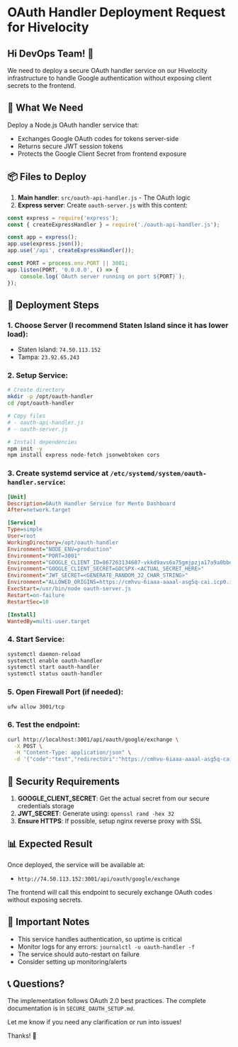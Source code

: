 # OAuth Handler Deployment Request for Hivelocity

## Hi DevOps Team! 👋

We need to deploy a secure OAuth handler service on our Hivelocity infrastructure to handle Google authentication without exposing client secrets to the frontend.

## 🎯 **What We Need**

Deploy a Node.js OAuth handler service that:
- Exchanges Google OAuth codes for tokens server-side
- Returns secure JWT session tokens
- Protects the Google Client Secret from frontend exposure

## 📦 **Files to Deploy**

1. **Main handler**: `src/oauth-api-handler.js` - The OAuth logic
2. **Express server**: Create `oauth-server.js` with this content:

```javascript
const express = require('express');
const { createExpressHandler } = require('./oauth-api-handler.js');

const app = express();
app.use(express.json());
app.use('/api', createExpressHandler());

const PORT = process.env.PORT || 3001;
app.listen(PORT, '0.0.0.0', () => {
    console.log(`OAuth server running on port ${PORT}`);
});
```

## 🔧 **Deployment Steps**

### 1. **Choose Server** (I recommend Staten Island since it has lower load):
- Staten Island: `74.50.113.152`
- Tampa: `23.92.65.243`

### 2. **Setup Service**:
```bash
# Create directory
mkdir -p /opt/oauth-handler
cd /opt/oauth-handler

# Copy files
# - oauth-api-handler.js
# - oauth-server.js

# Install dependencies
npm init -y
npm install express node-fetch jsonwebtoken cors
```

### 3. **Create systemd service** at `/etc/systemd/system/oauth-handler.service`:
```ini
[Unit]
Description=OAuth Handler Service for Mento Dashboard
After=network.target

[Service]
Type=simple
User=root
WorkingDirectory=/opt/oauth-handler
Environment="NODE_ENV=production"
Environment="PORT=3001"
Environment="GOOGLE_CLIENT_ID=867263134607-vkkd9avs6a75gmjpzja17a9a0bbdle1.apps.googleusercontent.com"
Environment="GOOGLE_CLIENT_SECRET=GOCSPX-<ACTUAL_SECRET_HERE>"
Environment="JWT_SECRET=<GENERATE_RANDOM_32_CHAR_STRING>"
Environment="ALLOWED_ORIGINS=https://cmhvu-6iaaa-aaaal-asg5q-cai.icp0.io,http://localhost:3000"
ExecStart=/usr/bin/node oauth-server.js
Restart=on-failure
RestartSec=10

[Install]
WantedBy=multi-user.target
```

### 4. **Start Service**:
```bash
systemctl daemon-reload
systemctl enable oauth-handler
systemctl start oauth-handler
systemctl status oauth-handler
```

### 5. **Open Firewall Port** (if needed):
```bash
ufw allow 3001/tcp
```

### 6. **Test the endpoint**:
```bash
curl http://localhost:3001/api/oauth/google/exchange \
  -X POST \
  -H "Content-Type: application/json" \
  -d '{"code":"test","redirectUri":"https://cmhvu-6iaaa-aaaal-asg5q-cai.icp0.io/auth/callback/google"}'
```

## 🔐 **Security Requirements**

1. **GOOGLE_CLIENT_SECRET**: Get the actual secret from our secure credentials storage
2. **JWT_SECRET**: Generate using: `openssl rand -hex 32`
3. **Ensure HTTPS**: If possible, setup nginx reverse proxy with SSL

## 📊 **Expected Result**

Once deployed, the service will be available at:
- `http://74.50.113.152:3001/api/oauth/google/exchange`

The frontend will call this endpoint to securely exchange OAuth codes without exposing secrets.

## 🚨 **Important Notes**

- This service handles authentication, so uptime is critical
- Monitor logs for any errors: `journalctl -u oauth-handler -f`
- The service should auto-restart on failure
- Consider setting up monitoring/alerts

## 📞 **Questions?**

The implementation follows OAuth 2.0 best practices. The complete documentation is in `SECURE_OAUTH_SETUP.md`.

Let me know if you need any clarification or run into issues!

Thanks! 🙏

